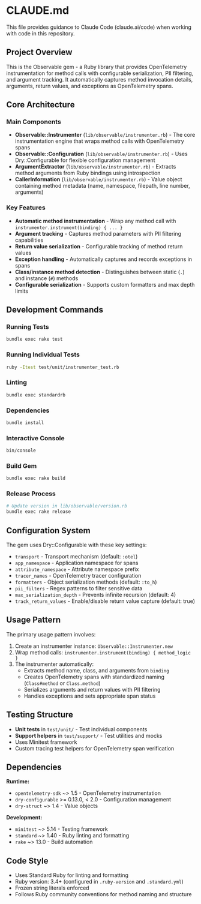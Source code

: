 # CLAUDE.md

This file provides guidance to Claude Code (claude.ai/code) when working with code in this repository.

## Project Overview

This is the Observable gem - a Ruby library that provides OpenTelemetry instrumentation for method calls with configurable serialization, PII filtering, and argument tracking. It automatically captures method invocation details, arguments, return values, and exceptions as OpenTelemetry spans.

## Core Architecture

### Main Components

- **Observable::Instrumenter** (`lib/observable/instrumenter.rb`) - The core instrumentation engine that wraps method calls with OpenTelemetry spans
- **Observable::Configuration** (`lib/observable/instrumenter.rb`) - Uses Dry::Configurable for flexible configuration management
- **ArgumentExtractor** (`lib/observable/instrumenter.rb`) - Extracts method arguments from Ruby bindings using introspection
- **CallerInformation** (`lib/observable/instrumenter.rb`) - Value object containing method metadata (name, namespace, filepath, line number, arguments)

### Key Features

- **Automatic method instrumentation** - Wrap any method call with `instrumenter.instrument(binding) { ... }`
- **Argument tracking** - Captures method parameters with PII filtering capabilities
- **Return value serialization** - Configurable tracking of method return values
- **Exception handling** - Automatically captures and records exceptions in spans
- **Class/instance method detection** - Distinguishes between static (`.`) and instance (`#`) methods
- **Configurable serialization** - Supports custom formatters and max depth limits

## Development Commands

### Running Tests
```bash
bundle exec rake test
```

### Running Individual Tests
```bash
ruby -Itest test/unit/instrumenter_test.rb
```

### Linting
```bash
bundle exec standardrb
```

### Dependencies
```bash
bundle install
```

### Interactive Console
```bash
bin/console
```

### Build Gem
```bash
bundle exec rake build
```

### Release Process
```bash
# Update version in lib/observable/version.rb
bundle exec rake release
```

## Configuration System

The gem uses Dry::Configurable with these key settings:

- `transport` - Transport mechanism (default: `:otel`)
- `app_namespace` - Application namespace for spans
- `attribute_namespace` - Attribute namespace prefix
- `tracer_names` - OpenTelemetry tracer configuration
- `formatters` - Object serialization methods (default: `:to_h`)
- `pii_filters` - Regex patterns to filter sensitive data
- `max_serialization_depth` - Prevents infinite recursion (default: 4)
- `track_return_values` - Enable/disable return value capture (default: true)

## Usage Pattern

The primary usage pattern involves:

1. Create an instrumenter instance: `Observable::Instrumenter.new`
2. Wrap method calls: `instrumenter.instrument(binding) { method_logic }`
3. The instrumenter automatically:
   - Extracts method name, class, and arguments from `binding`
   - Creates OpenTelemetry spans with standardized naming (`Class#method` or `Class.method`)
   - Serializes arguments and return values with PII filtering
   - Handles exceptions and sets appropriate span status

## Testing Structure

- **Unit tests** in `test/unit/` - Test individual components
- **Support helpers** in `test/support/` - Test utilities and mocks
- Uses Minitest framework
- Custom tracing test helpers for OpenTelemetry span verification

## Dependencies

**Runtime:**
- `opentelemetry-sdk` ~> 1.5 - OpenTelemetry instrumentation
- `dry-configurable` >= 0.13.0, < 2.0 - Configuration management
- `dry-struct` ~> 1.4 - Value objects

**Development:**
- `minitest` ~> 5.14 - Testing framework
- `standard` ~> 1.40 - Ruby linting and formatting
- `rake` ~> 13.0 - Build automation

## Code Style

- Uses Standard Ruby for linting and formatting
- Ruby version: 3.4+ (configured in `.ruby-version` and `.standard.yml`)
- Frozen string literals enforced
- Follows Ruby community conventions for method naming and structure